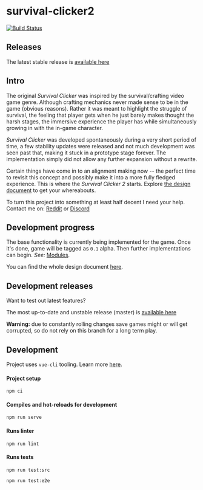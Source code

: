 # survival-clicker2

[![Build Status](https://travis-ci.com/MantasPauliukonis/survival-clicker2.svg?branch=master)](https://travis-ci.com/MantasPauliukonis/survival-clicker2)

## Releases

The latest stable release is [available here](https://mantas6.github.io/survival-clicker2)

## Intro

The original *Survival Clicker* was inspired by the survival/crafting video game genre. Although crafting mechanics never made sense to be in the game (obvious reasons). Rather it was meant to highlight the struggle of survival, the feeling that player gets when he just barely makes thought the harsh stages, the immersive experience the player has while simultaneously growing in with the in-game character.

*Survival Clicker* was developed spontaneously during a very short period of time, a few stability updates were released and not much development was seen past that, making it stuck in a prototype stage forever. The implementation simply did not allow any further expansion without a rewrite.

Certain things have come in to an alignment making now -- the perfect time to revisit this concept and possibly make it into a more fully fledged experience. This is where the *Survival Clicker 2* starts. Explore [the design document](docs/Design-Document/Design-Document-e000f04c-b05b-4dfc-83b0-3770f478d276.md) to get your whereabouts.

To turn this project into something at least half decent I need your help. Contact me on:
[Reddit](https://www.reddit.com/user/mantas6)
or
[Discord](https://discord.gg/DMXvm7W)

## Development progress

The base functionality is currently being implemented for the game. Once it's done, game will be tagged as `0.1` alpha. Then further implementations can begin. *See:* [Modules](docs/Design-Document/Modules-c911879c-ec8c-4106-86d0-a8b9468d5bb8.md).

You can find the whole design document [here](docs/Design-Document/Design-Document-e000f04c-b05b-4dfc-83b0-3770f478d276.md).

## Development releases

Want to test out latest features?

The most up-to-date and unstable release (master) is [available here](https://dev.sc2.7777.lt)

**Warning:** due to constantly rolling changes save games might or will get corrupted, so do not rely on this branch for a long term play.

## Development

Project uses `vue-cli` tooling. Learn more [here](https://cli.vuejs.org/guide/#cli).

#### Project setup
```
npm ci
```

#### Compiles and hot-reloads for development
```
npm run serve
```

#### Runs linter
```
npm run lint
```

#### Runs tests
```
npm run test:src

npm run test:e2e
```
